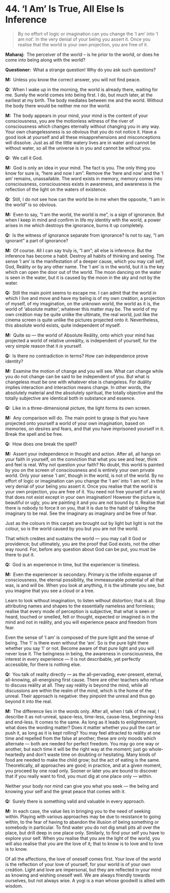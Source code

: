 # 44. ‘I Am’ Is True, All Else Is Inference

>By no effort of logic or imagination can you change the ‘I am’ into ‘I am not’. 
In the very denial of your beïng you assert it. 
Once you realise that the world is your own projection, you are free of it.

**Maharaj:**&ensp;The perceiver of the world – is he prior to the world, or does he come into beïng along with the world?

**Questioner:**&ensp;What a strange question! 
Why do you ask such questions?

**M:**&ensp;Unless you know the correct answer, you will not find peace.

**Q:**&ensp;When I wake up in the morning, the world is already there, waiting for me. 
Surely the world comes into beïng first. 
I do, but much later, at the earliest at my birth. 
The body mediates between me and the world. 
Without the body there would be neither me nor the world.

**M:**&ensp;The body appears in your mind, your mind is the content of your consciousness, you are the motionless witness of the river of consciousness which changes eternally without changing you in any way. 
Your own changelessness is so obvious that you do not notice it. 
Have a good look at yourself and all these misapprehensions and misconceptions will dissolve. 
Just as all the little watery lives are in water and cannot be without water, so all the universe is in you and cannot be without you.

**Q:**&ensp;We call it God.

**M:**&ensp;God is only an idea in your mind. 
The fact is you. 
The only thing you know for sure is, “here and now I am”. 
Remove the ‘here and now’ and the ‘I am’ remains, unassailable. 
The word exists in memory, memory comes into consciousness, consciousness exists in awareness, and awareness is the reflection of the light on the waters of existence.

**Q:**&ensp;Still, I do not see how can the world be in me when the opposite, “I am in the world” is so obvious.

**M:**&ensp;Even to say, “I am the world, the world is me”, is a sign of ignorance. 
But when I keep in mind and confirm in life my identity with the world, a power arises in me which destroys the ignorance, burns it up completely.

**Q:**&ensp;Is the witness of ignorance separate from ignorance? 
Is not to say, “I am ignorant” a part of ignorance?

**M:**&ensp;Of course. 
All I can say truly is, “I am”; all else is inference. 
But the inference has become a habit. 
Destroy all habits of thinking and seeïng. 
The sense ‘I am’ is the manifestation of a deeper cause, which you may call self, God, Reälity or by any other name. 
The ‘I am’ is in the world, but it is the key which can open the door out of the world. 
The moon dancing on the water is seen in the water, but it is caused by the moon in the sky and not by the water.

**Q:**&ensp;Still the main point seems to escape me. 
I can admit that the world in which I live and move and have my beïng is of my own creätion, a projection of myself, of my imagination, on the unknown world, the world as it is, the world of ‘absolute matter’, whatever this matter may be. 
The world of my own creätion may be quite unlike the ultimate, the real world, just like the cinema screen is quite unlike the pictures projected onto it. 
Nevertheless, this absolute world exists, quite independent of myself.

**M:**&ensp;Quite so — the world of Absolute Reälity, onto which your mind has projected a world of relative unreälity, is independent of yourself, for the very simple reason that it *is* yourself. 

**Q:**&ensp;Is there no contradiction in terms? 
How can independence prove identity?

**M:**&ensp;Examine the motion of change and you will see. 
What can change while you do not change can be said to be independent of you. 
But what is changeless must be one with whatever else is changeless. 
For duälity implies interaction and interaction means change. 
In other words, the absolutely material and the absolutely spiritual, the totally objective and the totally subjective are identical both in substance and essence.

**Q:**&ensp;Like in a three-dimensional picture, the light forms its own screen.

**M:**&ensp;Any comparison will do. 
The main point to grasp is that you have projected onto yourself a world of your own imagination, based on memories, on desires and fears, and that you have imprisoned yourself in it. 
Break the spell and be free.

**Q:**&ensp;How does one break the spell?

**M:**&ensp;Assert your independence in thought and action. 
After all, all hangs on your faith in yourself, on the conviction that what you see and hear, think and feel is real. 
Why not question your faith? 
No doubt, this world is painted by you on the screen of consciousness and is entirely your own private world. 
Only your sense ‘I am’, though in the world, is not of the world. 
By no effort of logic or imagination can you change the ‘I am’ into ‘I am not’. 
In the very denial of your beïng you assert it. 
Once you realise that the world is your own projection, you are free of it. 
You need not free yourself of a world that does not exist except in your own imagination! 
However the picture is, beautiful or ugly, you are painting it and you are not bound by it. 
Realise that there is nobody to force it on you, that it is due to the habit of taking the imaginary to be real. 
See the Imaginary as imaginary and be free of fear. 

Just as the colours in this carpet are brought out by light but light is not the colour, so is the world caused by you but you are not the world. 

That which creätes and sustains the world — you may call it God or providence; but ultimately, you are the proof that God exists, not the other way round. 
For, before any question about God can be put, you must be there to put it.

**Q:**&ensp;God is an experience in time, but the experiencer is timeless.

**M:**&ensp;Even the experiencer is secondary. 
Primary is the infinite expanse of consciousness, the eternal possibility, the immeasurable potential of all that was, is and will be. 
When you look at anything, it is the ultimate you see, but you imagine that you see a cloud or a tree. 

Learn to look without imagination, to listen without distortion; that is all. 
Stop attributing names and shapes to the essentially nameless and formless; realise that every mode of perception is subjective, that what is seen or heard, touched or smelled, felt or thought, expected or imagined is in the mind and not in reälity, and you will experience peace and freedom from fear. 

Even the sense of ‘I am’ is composed of the pure light and the sense of beïng. 
The ‘I’ is there even without the ‘am’. 
So is the pure light there whether you say ‘I’ or not. 
Become aware of that pure light and you will never lose it. 
The beïngness in beïng, the awareness in consciousness, the interest in every experience — it is not describable, yet perfectly accessible, for there is nothing else.

**Q:**&ensp;You talk of reality directly — as the all-pervading, ever-present, eternal, all-knowing, all-energising first cause. 
There are other teachers who refuse to discuss reälity at all. 
They say reälity is beyond the mind, while all discussions are within the realm of the mind, which is the home of the unreal. 
Their approach is negative: they pinpoint the unreal and thus go beyond it into the real.

**M:**&ensp;The difference lies in the words only. 
After all, when I talk of the real, I describe it as not-unreal, space-less, time-less, cause-less, beginning-less and end-less. 
It comes to the same. 
As long as it leads to enlightenment, what does the wording matter? 
Does it matter whether you pull the cart or push it, as long as it is kept rolling? 
You may feel attracted to reälity at one time and repelled from the false at another; these are only moods which alternate — both are needed for perfect freedom. 
You may go one way or another, but each time it will be the right way at the moment; just go whole-heartedly and don’t waste time on doubting or hesitating. 
Many kinds of food are needed to make the child grow; but the act of eating is the same. 
Theoretically, all approaches are good; in practice, and at a given moment, you proceed by one road only. 
Sooner or later you are bound to discover that if you really want to find, you must dig at one place only — within. 

Neither your body nor mind can give you what you seek — the beïng and knowing your self and the great peace that comes with it.

**Q:**&ensp;Surely there is something valid and valuable in every approach.

**M:**&ensp;In each case, the value lies in bringing you to the need of seeking within. 
Playing with various approaches may be due to resistance to going within, to the fear of having to abandon the illusion of beïng something or somebody in particular. 
To find water you do not dig small pits all over the place, but drill deep in one place only. 
Similarly, to find your self you have to explore your self. 
When you realise that you are the light of the world, you will also realise that you are the love of it; that to know is to love and to love is to know. 

Of all the affections, the love of oneself comes first. 
Your love of the world is the reflection of your love of yourself, for your world is of your own creätion. 
Light and love are impersonal, but they are reflected in your mind as knowing and wishing oneself well. 
We are always friendly towards ourselves, but not always wise. 
A <span data-tippy-content="One who practices <em>yoga</em>.">yogi</span> is a man whose goodwill is allied with wisdom.

<script>
export default {
  props: ["slot-key"],
  mounted () {
    tippy("[data-tippy-content]", {allowHTML: true});
  }
}
</script>
